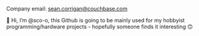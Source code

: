 Company email: sean.corrigan@couchbase.com

👋 Hi, I’m @sco-o, this Github is going to be mainly used for my hobbyist programming/hardware projects - hopefully someone finds it interesting 🙃
<!---
sco-o/sco-o is a ✨ special ✨ repository because its `README.md` (this file) appears on your GitHub profile.
You can click the Preview link to take a look at your changes.
--->

